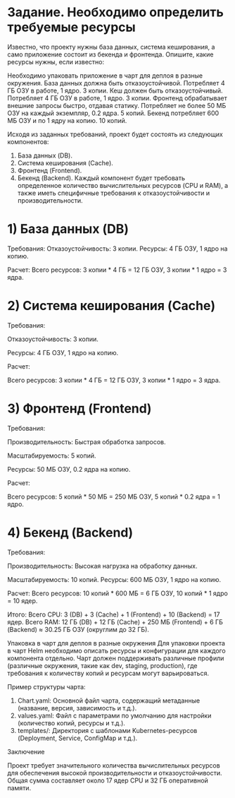# Задание. Необходимо определить требуемые ресурсы
Известно, что проекту нужны база данных, система кеширования, а само приложение состоит из бекенда и фронтенда. Опишите, какие ресурсы нужны, если известно:

Необходимо упаковать приложение в чарт для деплоя в разные окружения.
База данных должна быть отказоустойчивой. Потребляет 4 ГБ ОЗУ в работе, 1 ядро. 3 копии.
Кеш должен быть отказоустойчивый. Потребляет 4 ГБ ОЗУ в работе, 1 ядро. 3 копии.
Фронтенд обрабатывает внешние запросы быстро, отдавая статику. Потребляет не более 50 МБ ОЗУ на каждый экземпляр, 0.2 ядра. 5 копий.
Бекенд потребляет 600 МБ ОЗУ и по 1 ядру на копию. 10 копий.

Исходя из заданных требований, проект будет состоять из следующих компонентов:

1) База данных (DB).
2) Система кеширования (Cache).
3) Фронтенд (Frontend).
4) Бекенд (Backend).
Каждый компонент будет требовать определенное количество вычислительных ресурсов (CPU и RAM), а также иметь специфичные требования к отказоустойчивости и производительности.

# 1) База данных (DB)
Требования:
Отказоустойчивость: 3 копии.
Ресурсы: 4 ГБ ОЗУ, 1 ядро на копию.

Расчет:
Всего ресурсов: 3 копии * 4 ГБ = 12 ГБ ОЗУ, 3 копии * 1 ядро = 3 ядра.

# 2) Система кеширования (Cache)
Требования:

Отказоустойчивость: 3 копии.

Ресурсы: 4 ГБ ОЗУ, 1 ядро на копию.

Расчет:

Всего ресурсов: 3 копии * 4 ГБ = 12 ГБ ОЗУ, 3 копии * 1 ядро = 3 ядра.

# 3) Фронтенд (Frontend)
Требования:

Производительность: Быстрая обработка запросов.

Масштабируемость: 5 копий.

Ресурсы: 50 МБ ОЗУ, 0.2 ядра на копию.

Расчет:

Всего ресурсов: 5 копий * 50 МБ = 250 МБ ОЗУ, 5 копий * 0.2 ядра = 1 ядро.

# 4) Бекенд (Backend)
Требования:

Производительность: Высокая нагрузка на обработку данных.

Масштабируемость: 10 копий.
Ресурсы: 600 МБ ОЗУ, 1 ядро на копию.

Расчет:
Всего ресурсов: 10 копий * 600 МБ = 6 ГБ ОЗУ, 10 копий * 1 ядро = 10 ядер.

Итого:
Всего CPU: 3 (DB) + 3 (Cache) + 1 (Frontend) + 10 (Backend) = 17 ядер.
Всего RAM: 12 ГБ (DB) + 12 ГБ (Cache) + 250 МБ (Frontend) + 6 ГБ (Backend) ≈ 30.25 ГБ ОЗУ (округлим до 32 ГБ).

Упаковка в чарт для деплоя в разные окружения Для упаковки проекта в чарт Helm необходимо описать ресурсы и конфигурации для каждого компонента отдельно. Чарт должен поддерживать различные профили (различные окружения, такие как dev, staging, production), где требования к количеству копий и ресурсам могут варьироваться.

Пример структуры чарта:
1) Chart.yaml: Основной файл чарта, содержащий метаданные (название, версия, зависимость и т.д.).
2) values.yaml: Файл с параметрами по умолчанию для настройки (количество копий, ресурсы и т.д.).
3) templates/: Директория с шаблонами Kubernetes-ресурсов (Deployment, Service, ConfigMap и т.д.).

Заключение

Проект требует значительного количества вычислительных ресурсов для обеспечения высокой производительности и отказоустойчивости. Общая сумма составляет около 17 ядер CPU и 32 ГБ оперативной памяти.
